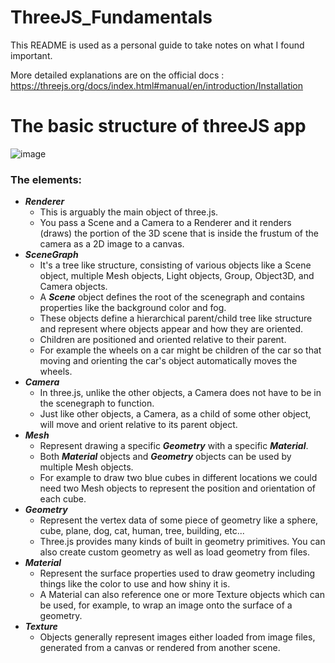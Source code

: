 # ThreeJS_Fundamentals

This README is used as a personal guide to take notes on what I found important. 

More detailed explanations are on the official docs : https://threejs.org/docs/index.html#manual/en/introduction/Installation

# The basic structure of threeJS app

![image](https://github.com/izzypt/ThreeJS_Fundamentals/assets/73948790/9dc68d16-30fd-4650-94dc-6ca78e9130fa)


### The elements:

- ***Renderer***
  - This is arguably the main object of three.js.
  - You pass a Scene and a Camera to a Renderer and it renders (draws) the portion of the 3D scene that is inside the frustum of the camera as a 2D image to a canvas.
- ***SceneGraph***
  -  It's a tree like structure, consisting of various objects like a Scene object, multiple Mesh objects, Light objects, Group, Object3D, and Camera objects.
  -  A ***Scene*** object defines the root of the scenegraph and contains properties like the background color and fog.
  -  These objects define a hierarchical parent/child tree like structure and represent where objects appear and how they are oriented.
  -  Children are positioned and oriented relative to their parent.
  -  For example the wheels on a car might be children of the car so that moving and orienting the car's object automatically moves the wheels.
- ***Camera***
  -  In three.js, unlike the other objects, a Camera does not have to be in the scenegraph to function.
  -  Just like other objects, a Camera, as a child of some other object, will move and orient relative to its parent object.
- ***Mesh***
  -   Represent drawing a specific ***Geometry*** with a specific ***Material***.
  - Both ***Material*** objects and ***Geometry*** objects can be used by multiple Mesh objects.
  - For example to draw two blue cubes in different locations we could need two Mesh objects to represent the position and orientation of each cube.
- ***Geometry***
  -  Represent the vertex data of some piece of geometry like a sphere, cube, plane, dog, cat, human, tree, building, etc...
  -  Three.js provides many kinds of built in geometry primitives. You can also create custom geometry as well as load geometry from files.
- ***Material***
  -  Represent the surface properties used to draw geometry including things like the color to use and how shiny it is.
  -  A Material can also reference one or more Texture objects which can be used, for example, to wrap an image onto the surface of a geometry.
- ***Texture***     
  -  Objects generally represent images either loaded from image files, generated from a canvas or rendered from another scene.
